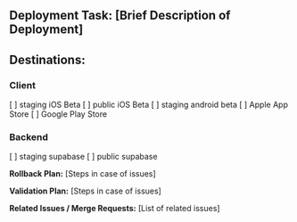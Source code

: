 ## Deployment Task: [Brief Description of Deployment]

## Destinations:

### Client

[ ] staging iOS Beta
[ ] public iOS Beta
[ ] staging android beta
[ ] Apple App Store
[ ] Google Play Store

### Backend

[ ] staging supabase
[ ] public supabase

**Rollback Plan:**
[Steps in case of issues]

**Validation Plan:**
[Steps in case of issues]

**Related Issues / Merge Requests:**
[List of related issues]

